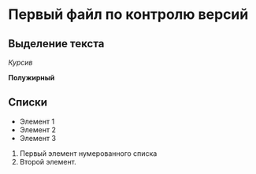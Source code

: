 # Первый файл по контролю версий 

## Выделение текста

*Курсив*

**Полужирный**

## Списки

* Элемент 1
* Элемент 2
* Элемент 3

1. Первый элемент нумерованного списка
2. Второй элемент.